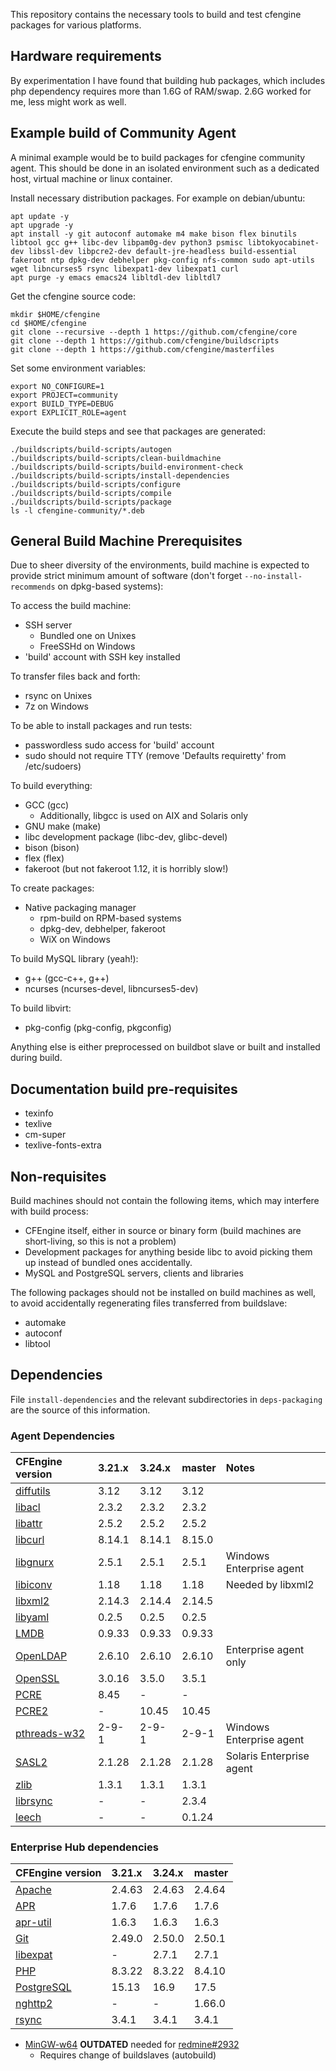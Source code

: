 This repository contains the necessary tools to build and test cfengine packages for various platforms.

## Hardware requirements

By experimentation I have found that building hub packages, which includes php dependency requires more than 1.6G of RAM/swap.
2.6G worked for me, less might work as well.

## Example build of Community Agent

A minimal example would be to build packages for cfengine community agent.
This should be done in an isolated environment such as a dedicated host, virtual machine or linux container.

Install necessary distribution packages.
For example on debian/ubuntu:

```
apt update -y
apt upgrade -y
apt install -y git autoconf automake m4 make bison flex binutils libtool gcc g++ libc-dev libpam0g-dev python3 psmisc libtokyocabinet-dev libssl-dev libpcre2-dev default-jre-headless build-essential fakeroot ntp dpkg-dev debhelper pkg-config nfs-common sudo apt-utils wget libncurses5 rsync libexpat1-dev libexpat1 curl
apt purge -y emacs emacs24 libltdl-dev libltdl7
```

Get the cfengine source code:

```
mkdir $HOME/cfengine
cd $HOME/cfengine
git clone --recursive --depth 1 https://github.com/cfengine/core
git clone --depth 1 https://github.com/cfengine/buildscripts
git clone --depth 1 https://github.com/cfengine/masterfiles
```

Set some environment variables:

```
export NO_CONFIGURE=1
export PROJECT=community
export BUILD_TYPE=DEBUG
export EXPLICIT_ROLE=agent
```

Execute the build steps and see that packages are generated:

```
./buildscripts/build-scripts/autogen
./buildscripts/build-scripts/clean-buildmachine
./buildscripts/build-scripts/build-environment-check
./buildscripts/build-scripts/install-dependencies
./buildscripts/build-scripts/configure
./buildscripts/build-scripts/compile
./buildscripts/build-scripts/package
ls -l cfengine-community/*.deb
```

## General Build Machine Prerequisites

Due to sheer diversity of the environments, build machine is expected to provide strict minimum amount of software (don't forget `--no-install-recommends` on dpkg-based systems):

To access the build machine:

- SSH server
  - Bundled one on Unixes
  - FreeSSHd on Windows
- 'build' account with SSH key installed

To transfer files back and forth:

- rsync on Unixes
- 7z on Windows

To be able to install packages and run tests:

- passwordless sudo access for 'build' account
- sudo should not require TTY (remove 'Defaults requiretty' from /etc/sudoers)

To build everything:

- GCC (gcc)
  - Additionally, libgcc is used on AIX and Solaris only
- GNU make (make)
- libc development package (libc-dev, glibc-devel)
- bison (bison)
- flex (flex)
- fakeroot (but not fakeroot 1.12, it is horribly slow!)

To create packages:

- Native packaging manager
  - rpm-build on RPM-based systems
  - dpkg-dev, debhelper, fakeroot
  - WiX on Windows

To build MySQL library (yeah!):

- g++ (gcc-c++, g++)
- ncurses (ncurses-devel, libncurses5-dev)

To build libvirt:

- pkg-config (pkg-config, pkgconfig)

Anything else is either preprocessed on buildbot slave or built and installed during build.

## Documentation build pre-requisites

- texinfo
- texlive
- cm-super
- texlive-fonts-extra

## Non-requisites

Build machines should not contain the following items, which may interfere with build process:

- CFEngine itself, either in source or binary form (build machines are short-living, so this is not a problem)
- Development packages for anything beside libc to avoid picking them up instead of bundled ones accidentally.
- MySQL and PostgreSQL servers, clients and libraries

The following packages should not be installed on build machines as well, to avoid accidentally regenerating files transferred from buildslave:

- automake
- autoconf
- libtool

## Dependencies

File `install-dependencies` and the relevant subdirectories in `deps-packaging` are the source of this information.

### Agent Dependencies

| CFEngine version                                                                  | 3.21.x | 3.24.x | master | Notes                    |
| :-------------------------------------------------------------------------------- | :----- | :----- | :----- | :----------------------- |
| [diffutils](https://ftpmirror.gnu.org/diffutils/)                                 | 3.12   | 3.12   | 3.12   |                          |
| [libacl](https://download.savannah.gnu.org/releases/acl/)                         | 2.3.2  | 2.3.2  | 2.3.2  |                          |
| [libattr](https://download.savannah.gnu.org/releases/attr/)                       | 2.5.2  | 2.5.2  | 2.5.2  |                          |
| [libcurl](https://curl.se/download.html)                                          | 8.14.1 | 8.14.1 | 8.15.0 |                          |
| [libgnurx](https://www.gnu.org/software/rx/rx.html)                               | 2.5.1  | 2.5.1  | 2.5.1  | Windows Enterprise agent |
| [libiconv](https://ftp.gnu.org/gnu/libiconv/)                                     | 1.18   | 1.18   | 1.18   | Needed by libxml2        |
| [libxml2](https://gitlab.gnome.org/GNOME/libxml2)                                 | 2.14.3 | 2.14.4 | 2.14.5 |                          |
| [libyaml](https://pyyaml.org/wiki/LibYAML)                                        | 0.2.5  | 0.2.5  | 0.2.5  |                          |
| [LMDB](https://github.com/LMDB/lmdb/)                                             | 0.9.33 | 0.9.33 | 0.9.33 |                          |
| [OpenLDAP](https://www.openldap.org/software/download/OpenLDAP/openldap-release/) | 2.6.10 | 2.6.10 | 2.6.10 | Enterprise agent only    |
| [OpenSSL](https://openssl.org/)                                                   | 3.0.16 | 3.5.0  | 3.5.1  |                          |
| [PCRE](https://www.pcre.org/)                                                     | 8.45   | -      | -      |                          |
| [PCRE2](https://github.com/PCRE2Project/pcre2/releases/)                          | -      | 10.45  | 10.45  |                          |
| [pthreads-w32](https://sourceware.org/pub/pthreads-win32/)                        | 2-9-1  | 2-9-1  | 2-9-1  | Windows Enterprise agent |
| [SASL2](https://www.cyrusimap.org/sasl/)                                          | 2.1.28 | 2.1.28 | 2.1.28 | Solaris Enterprise agent |
| [zlib](https://www.zlib.net/)                                                     | 1.3.1  | 1.3.1  | 1.3.1  |                          |
| [librsync](https://github.com/librsync/librsync/releases)                         | -      | -      | 2.3.4  |                          |
| [leech](https://github.com/larsewi/leech/releases)                                | -      | -      | 0.1.24 |                          |

### Enterprise Hub dependencies

| CFEngine version                                    | 3.21.x | 3.24.x | master |
| :-------------------------------------------------- | :----- | :----- | :----- |
| [Apache](https://httpd.apache.org/)                 | 2.4.63 | 2.4.63 | 2.4.64 |
| [APR](https://apr.apache.org/)                      | 1.7.6  | 1.7.6  | 1.7.6  |
| [apr-util](https://apr.apache.org/)                 | 1.6.3  | 1.6.3  | 1.6.3  |
| [Git](https://www.kernel.org/pub/software/scm/git/) | 2.49.0 | 2.50.0 | 2.50.1 |
| [libexpat](https://libexpat.github.io/)             | -      | 2.7.1  | 2.7.1  |
| [PHP](https://php.net/)                             | 8.3.22 | 8.3.22 | 8.4.10 |
| [PostgreSQL](https://www.postgresql.org/)           | 15.13  | 16.9   | 17.5   |
| [nghttp2](https://nghttp2.opg/)                     | -      | -      | 1.66.0 |
| [rsync](https://download.samba.org/pub/rsync/)      | 3.4.1  | 3.4.1  | 3.4.1  |

- [MinGW-w64](https://sourceforge.net/projects/mingw-w64/) **OUTDATED** needed
  for [redmine#2932](https://dev.cfengine.com/issues/2932)
  - Requires change of buildslaves (autobuild)
